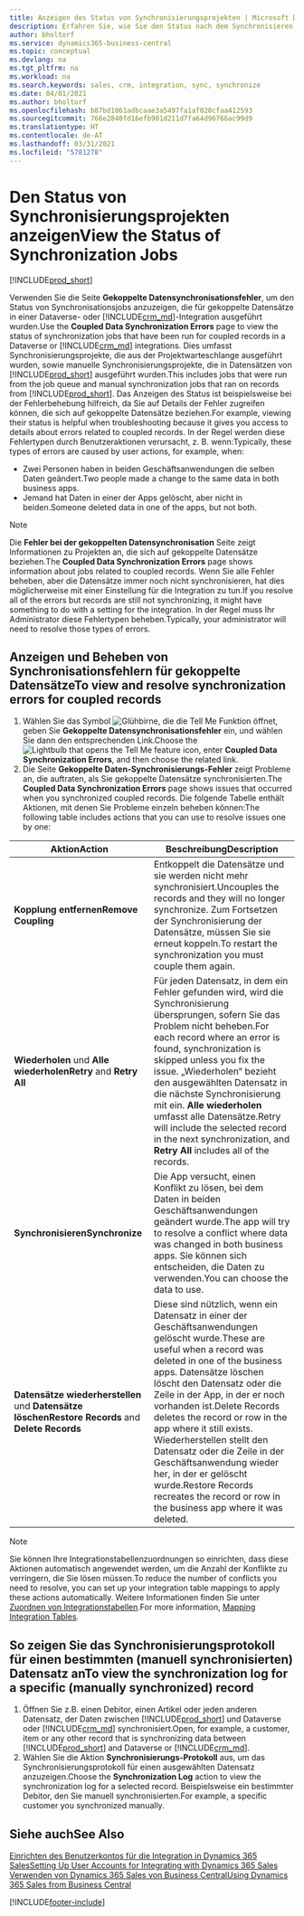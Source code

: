 ```yaml
---
title: Anzeigen des Status von Synchronisierungsprojekten | Microsoft Docs
description: Erfahren Sie, wie Sie den Status nach dem Synchronisieren gekoppelter Datensätze anzeigen.
author: bholtorf
ms.service: dynamics365-business-central
ms.topic: conceptual
ms.devlang: na
ms.tgt_pltfrm: na
ms.workload: na
ms.search.keywords: sales, crm, integration, sync, synchronize
ms.date: 04/01/2021
ms.author: bholtorf
ms.openlocfilehash: b87bd1061adbcaae3a5497fa1af020cfaa412593
ms.sourcegitcommit: 766e2840fd16efb901d211d7fa64d96766ac99d9
ms.translationtype: HT
ms.contentlocale: de-AT
ms.lasthandoff: 03/31/2021
ms.locfileid: "5781278"
---
```

# <a name="view-the-status-of-synchronization-jobs"></a><span data-ttu-id="b2116-103">Den Status von Synchronisierungsprojekten anzeigen</span><span class="sxs-lookup"><span data-stu-id="b2116-103">View the Status of Synchronization Jobs</span></span>
[!INCLUDE[prod_short](includes/cc_data_platform_banner.md)]

<span data-ttu-id="b2116-104">Verwenden Sie die Seite **Gekoppelte Datensynchronisationsfehler**, um den Status von Synchronisationsjobs anzuzeigen, die für gekoppelte Datensätze in einer Dataverse- oder [!INCLUDE[crm_md](includes/crm_md.md)]-Integration ausgeführt wurden.</span><span class="sxs-lookup"><span data-stu-id="b2116-104">Use the **Coupled Data Synchronization Errors** page to view the status of synchronization jobs that have been run for coupled records in a Dataverse or [!INCLUDE[crm_md](includes/crm_md.md)] integrations.</span></span> <span data-ttu-id="b2116-105">Dies umfasst Synchronisierungsprojekte, die aus der Projektwarteschlange ausgeführt wurden, sowie manuelle Synchronisierungsprojekte, die in Datensätzen von [!INCLUDE[prod_short](includes/prod_short.md)] ausgeführt wurden.</span><span class="sxs-lookup"><span data-stu-id="b2116-105">This includes jobs that were run from the job queue and manual synchronization jobs that ran on records from [!INCLUDE[prod_short](includes/prod_short.md)].</span></span> <span data-ttu-id="b2116-106">Das Anzeigen des Status ist beispielsweise bei der Fehlerbehebung hilfreich, da Sie auf Details der Fehler zugreifen können, die sich auf gekoppelte Datensätze beziehen.</span><span class="sxs-lookup"><span data-stu-id="b2116-106">For example, viewing their status is helpful when troubleshooting because it gives you access to details about errors related to coupled records.</span></span> <span data-ttu-id="b2116-107">In der Regel werden diese Fehlertypen durch Benutzeraktionen verursacht, z. B. wenn:</span><span class="sxs-lookup"><span data-stu-id="b2116-107">Typically, these types of errors are caused by user actions, for example, when:</span></span>  

* <span data-ttu-id="b2116-108">Zwei Personen haben in beiden Geschäftsanwendungen die selben Daten geändert.</span><span class="sxs-lookup"><span data-stu-id="b2116-108">Two people made a change to the same data in both business apps.</span></span>
* <span data-ttu-id="b2116-109">Jemand hat Daten in einer der Apps gelöscht, aber nicht in beiden.</span><span class="sxs-lookup"><span data-stu-id="b2116-109">Someone deleted data in one of the apps, but not both.</span></span>

> [!Note]
> <span data-ttu-id="b2116-110">Die **Fehler bei der gekoppelten Datensynchronisation** Seite zeigt Informationen zu Projekten an, die sich auf gekoppelte Datensätze beziehen.</span><span class="sxs-lookup"><span data-stu-id="b2116-110">The **Coupled Data Synchronization Errors** page shows information about jobs related to coupled records.</span></span> <span data-ttu-id="b2116-111">Wenn Sie alle Fehler beheben, aber die Datensätze immer noch nicht synchronisieren, hat dies möglicherweise mit einer Einstellung für die Integration zu tun.</span><span class="sxs-lookup"><span data-stu-id="b2116-111">If you resolve all of the errors but records are still not synchronizing, it might have something to do with a setting for the integration.</span></span> <span data-ttu-id="b2116-112">In der Regel muss Ihr Administrator diese Fehlertypen beheben.</span><span class="sxs-lookup"><span data-stu-id="b2116-112">Typically, your administrator will need to resolve those types of errors.</span></span>   

<!--

> [!VIDEO https://go.microsoft.com/fwlink/?linkid=2098171]

-->

## <a name="to-view-and-resolve-synchronization-errors-for-coupled-records"></a><span data-ttu-id="b2116-113">Anzeigen und Beheben von Synchronisationsfehlern für gekoppelte Datensätze</span><span class="sxs-lookup"><span data-stu-id="b2116-113">To view and resolve synchronization errors for coupled records</span></span>
1. <span data-ttu-id="b2116-114">Wählen Sie das Symbol ![Glühbirne, die die Tell Me Funktion öffnet](media/ui-search/search_small.png "Tell Me-Funktion"), geben Sie **Gekoppelte Datensynchronisationsfehler** ein, und wählen Sie dann den entsprechenden Link.</span><span class="sxs-lookup"><span data-stu-id="b2116-114">Choose the ![Lightbulb that opens the Tell Me feature](media/ui-search/search_small.png "Tell me what you want to do") icon, enter **Coupled Data Synchronization Errors**, and then choose the related link.</span></span>
2. <span data-ttu-id="b2116-115">Die Seite **Gekoppelte Daten-Synchronisierungs-Fehler** zeigt Probleme an, die auftraten, als Sie gekoppelte Datensätze synchronisierten.</span><span class="sxs-lookup"><span data-stu-id="b2116-115">The **Coupled Data Synchronization Errors** page shows issues that occurred when you synchronized coupled records.</span></span> <span data-ttu-id="b2116-116">Die folgende Tabelle enthält Aktionen, mit denen Sie Probleme einzeln beheben können:</span><span class="sxs-lookup"><span data-stu-id="b2116-116">The following table includes actions that you can use to resolve issues one by one:</span></span>

|<span data-ttu-id="b2116-117">Aktion</span><span class="sxs-lookup"><span data-stu-id="b2116-117">Action</span></span>|<span data-ttu-id="b2116-118">Beschreibung</span><span class="sxs-lookup"><span data-stu-id="b2116-118">Description</span></span>|
|----|----|
|<span data-ttu-id="b2116-119">**Kopplung entfernen**</span><span class="sxs-lookup"><span data-stu-id="b2116-119">**Remove Coupling**</span></span>|<span data-ttu-id="b2116-120">Entkoppelt die Datensätze und sie werden nicht mehr synchronisiert.</span><span class="sxs-lookup"><span data-stu-id="b2116-120">Uncouples the records and they will no longer synchronize.</span></span> <span data-ttu-id="b2116-121">Zum Fortsetzen der Synchronisierung der Datensätze, müssen Sie sie erneut koppeln.</span><span class="sxs-lookup"><span data-stu-id="b2116-121">To restart the synchronization you must couple them again.</span></span> |
|<span data-ttu-id="b2116-122">**Wiederholen** und **Alle wiederholen**</span><span class="sxs-lookup"><span data-stu-id="b2116-122">**Retry** and **Retry All**</span></span>|<span data-ttu-id="b2116-123">Für jeden Datensatz, in dem ein Fehler gefunden wird, wird die Synchronisierung übersprungen, sofern Sie das Problem nicht beheben.</span><span class="sxs-lookup"><span data-stu-id="b2116-123">For each record where an error is found, synchronization is skipped unless you fix the issue.</span></span> <span data-ttu-id="b2116-124">„Wiederholen“ bezieht den ausgewählten Datensatz in die nächste Synchronisierung mit ein. **Alle wiederholen** umfasst alle Datensätze.</span><span class="sxs-lookup"><span data-stu-id="b2116-124">Retry will include the selected record in the next synchronization, and **Retry All** includes all of the records.</span></span>|
|<span data-ttu-id="b2116-125">**Synchronisieren**</span><span class="sxs-lookup"><span data-stu-id="b2116-125">**Synchronize**</span></span>|<span data-ttu-id="b2116-126">Die App versucht, einen Konflikt zu lösen, bei dem Daten in beiden Geschäftsanwendungen geändert wurde.</span><span class="sxs-lookup"><span data-stu-id="b2116-126">The app will try to resolve a conflict where data was changed in both business apps.</span></span> <span data-ttu-id="b2116-127">Sie können sich entscheiden, die Daten zu verwenden.</span><span class="sxs-lookup"><span data-stu-id="b2116-127">You can choose the data to use.</span></span>|
|<span data-ttu-id="b2116-128">**Datensätze wiederherstellen** und **Datensätze löschen**</span><span class="sxs-lookup"><span data-stu-id="b2116-128">**Restore Records** and **Delete Records**</span></span>|<span data-ttu-id="b2116-129">Diese sind nützlich, wenn ein Datensatz in einer der Geschäftsanwendungen gelöscht wurde.</span><span class="sxs-lookup"><span data-stu-id="b2116-129">These are useful when a record was deleted in one of the business apps.</span></span> <span data-ttu-id="b2116-130">Datensätze löschen löscht den Datensatz oder die Zeile in der App, in der er noch vorhanden ist.</span><span class="sxs-lookup"><span data-stu-id="b2116-130">Delete Records deletes the record or row in the app where it still exists.</span></span> <span data-ttu-id="b2116-131">Wiederherstellen stellt den Datensatz oder die Zeile in der Geschäftsanwendung wieder her, in der er gelöscht wurde.</span><span class="sxs-lookup"><span data-stu-id="b2116-131">Restore Records recreates the record or row in the business app where it was deleted.</span></span>|

> [!NOTE]
> <span data-ttu-id="b2116-132">Sie können Ihre Integrationstabellenzuordnungen so einrichten, dass diese Aktionen automatisch angewendet werden, um die Anzahl der Konflikte zu verringern, die Sie lösen müssen.</span><span class="sxs-lookup"><span data-stu-id="b2116-132">To reduce the number of conflicts you need to resolve, you can set up your integration table mappings to apply these actions automatically.</span></span> <span data-ttu-id="b2116-133">Weitere Informationen finden Sie unter [Zuordnen von Integrationstabellen](admin-how-to-modify-table-mappings-for-synchronization.md#mapping-integration-tables).</span><span class="sxs-lookup"><span data-stu-id="b2116-133">For more information, [Mapping Integration Tables](admin-how-to-modify-table-mappings-for-synchronization.md#mapping-integration-tables).</span></span>

## <a name="to-view-the-synchronization-log-for-a-specific-manually-synchronized-record"></a><span data-ttu-id="b2116-134">So zeigen Sie das Synchronisierungsprotokoll für einen bestimmten (manuell synchronisierten) Datensatz an</span><span class="sxs-lookup"><span data-stu-id="b2116-134">To view the synchronization log for a specific (manually synchronized) record</span></span>
1. <span data-ttu-id="b2116-135">Öffnen Sie z.B. einen Debitor, einen Artikel oder jeden anderen Datensatz, der Daten zwischen [!INCLUDE[prod_short](includes/prod_short.md)] und Dataverse oder [!INCLUDE[crm_md](includes/crm_md.md)] synchronisiert.</span><span class="sxs-lookup"><span data-stu-id="b2116-135">Open, for example, a customer, item or any other record that is synchronizing data between [!INCLUDE[prod_short](includes/prod_short.md)] and Dataverse or [!INCLUDE[crm_md](includes/crm_md.md)].</span></span>
2. <span data-ttu-id="b2116-136">Wählen Sie die Aktion **Synchronisierungs-Protokoll** aus, um das Synchronisierungsprotokoll für einen ausgewählten Datensatz anzuzeigen.</span><span class="sxs-lookup"><span data-stu-id="b2116-136">Choose the **Synchronization Log** action to view the synchronization log for a selected record.</span></span> <span data-ttu-id="b2116-137">Beispielsweise ein bestimmter Debitor, den Sie manuell synchronisierten.</span><span class="sxs-lookup"><span data-stu-id="b2116-137">For example, a specific customer you synchronized manually.</span></span>

## <a name="see-also"></a><span data-ttu-id="b2116-138">Siehe auch</span><span class="sxs-lookup"><span data-stu-id="b2116-138">See Also</span></span>  
[<span data-ttu-id="b2116-139">Einrichten des Benutzerkontos für die Integration in Dynamics 365 Sales</span><span class="sxs-lookup"><span data-stu-id="b2116-139">Setting Up User Accounts for Integrating with Dynamics 365 Sales</span></span>](admin-setting-up-integration-with-dynamics-sales.md)  
[<span data-ttu-id="b2116-140">Verwenden von Dynamics 365 Sales von Business Central</span><span class="sxs-lookup"><span data-stu-id="b2116-140">Using Dynamics 365 Sales from Business Central</span></span>](marketing-integrate-dynamicscrm.md)


[!INCLUDE[footer-include](includes/footer-banner.md)]